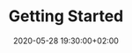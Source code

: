 ---
layout: post
title:  "Getting Started"
date:   2020-05-28 19:30:00+02:00
slidescom: "https://talks.yatil.net/ie5jzy/accessibility-multi-screen-design-getting-started"
video_inline: 
test_link:
eh: 3
---